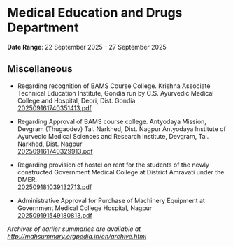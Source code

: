 # Medical Education and Drugs Department

**Date Range**: 22 September 2025 - 27 September 2025


## Miscellaneous
- Regarding recognition of BAMS Course College.  Krishna Associate Technical Education Institute, Gondia run by C.S. Ayurvedic Medical College and Hospital, Deori, Dist. Gondia\
  [202509161740351413.pdf](https://gr.maharashtra.gov.in/Site/Upload/Government%20Resolutions/English/202509161740351413.pdf)

- Regarding Approval of BAMS course college. Antyodaya Mission, Devgram (Thugaodev) Tal. Narkhed, Dist. Nagpur Antyodaya Institute of Ayurvedic Medical Sciences and Research Institute, Devgram, Tal. Narkhed, Dist. Nagpur\
  [202509161740329913.pdf](https://gr.maharashtra.gov.in/Site/Upload/Government%20Resolutions/English/202509161740329913.pdf)

- Regarding provision of hostel on rent for the students of the newly constructed Government Medical College at District Amravati under the DMER.\
  [202509181039132713.pdf](https://gr.maharashtra.gov.in/Site/Upload/Government%20Resolutions/English/202509181039132713.pdf)

- Administrative Approval for Purchase of Machinery  Equipment at Government Medical College  Hospital, Nagpur\
  [202509191549180813.pdf](https://gr.maharashtra.gov.in/Site/Upload/Government%20Resolutions/English/202509191549180813.pdf)


*Archives of earlier summaries are available at http://mahsummary.orgpedia.in/en/archive.html*